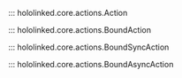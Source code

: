

::: hololinked.core.actions.Action

::: hololinked.core.actions.BoundAction

::: hololinked.core.actions.BoundSyncAction

::: hololinked.core.actions.BoundAsyncAction